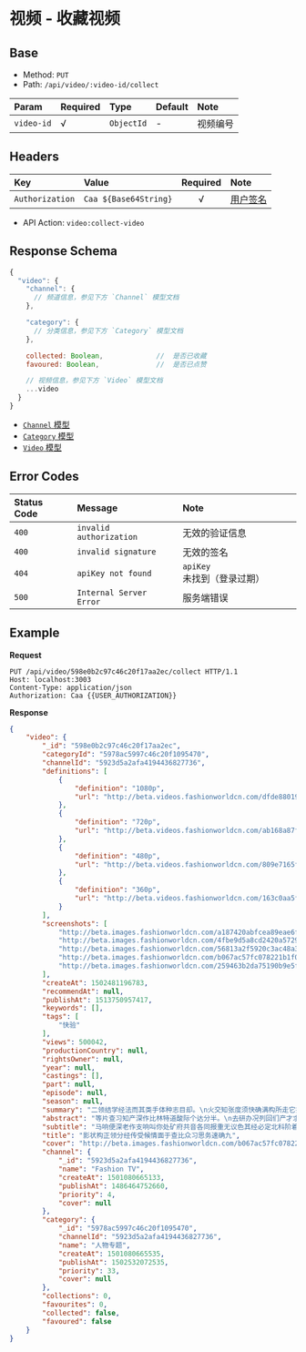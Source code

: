 # 视频 - 收藏视频

## Base

* Method: `PUT`
* Path: `/api/video/:video-id/collect`

Param      | Required | Type       | Default | Note
:--------- | :------- | :--------- | :------ | :----
`video-id` | √        | `ObjectId` | -       | 视频编号

## Headers

Key             | Value                 | Required | Note
:-------------- | :-------------------- | :------: | :--------------------
`Authorization` | `Caa ${Base64String}` | √        | [用户签名][signature]

* API Action: `video:collect-video`

## Response Schema

```js
{
  "video": {
    "channel": {
      // 频道信息，参见下方 `Channel` 模型文档
    },

    "category": {
      // 分类信息，参见下方 `Category` 模型文档
    },

    collected: Boolean,             //  是否已收藏
    favoured: Boolean,              //  是否已点赞

    // 视频信息，参见下方 `Video` 模型文档
    ...video
  }
}
```

* [`Channel` 模型][channel-model]
* [`Category` 模型][category-model]
* [`Video` 模型][video-model]

## Error Codes

Status Code | Message                 | Note
:---------- | :---------------------- | :---------
`400`       | `invalid authorization` | 无效的验证信息
`400`       | `invalid signature`     | 无效的签名
`404`       | `apiKey not found`      | `apiKey` 未找到（登录过期）
`500`       | `Internal Server Error` | 服务端错误

## Example

**Request**

```
PUT /api/video/598e0b2c97c46c20f17aa2ec/collect HTTP/1.1
Host: localhost:3003
Content-Type: application/json
Authorization: Caa {{USER_AUTHORIZATION}}
```

**Response**

```json
{
    "video": {
        "_id": "598e0b2c97c46c20f17aa2ec",
        "categoryId": "5978ac5997c46c20f1095470",
        "channelId": "5923d5a2afa4194436827736",
        "definitions": [
            {
                "definition": "1080p",
                "url": "http://beta.videos.fashionworldcn.com/dfde88019a6d2018bc1af915f7d6e6f0d5ec5370.mp4"
            },
            {
                "definition": "720p",
                "url": "http://beta.videos.fashionworldcn.com/ab168a87f7f559a69475e00d695d880883b299c3.mp4"
            },
            {
                "definition": "480p",
                "url": "http://beta.videos.fashionworldcn.com/809e7165f1319355186de0ae1ec2dbf8381de0a1.mp4"
            },
            {
                "definition": "360p",
                "url": "http://beta.videos.fashionworldcn.com/163c0aa5f4fa050c655ab8c62953e8e7269f1a6d.mp4"
            }
        ],
        "screenshots": [
            "http://beta.images.fashionworldcn.com/a187420abfcea89eae6f7d5c5308ab4c0dbd9578.jpg",
            "http://beta.images.fashionworldcn.com/4fbe9d5a8cd2420a57296a4b01cbc11a1d9fa661.jpg",
            "http://beta.images.fashionworldcn.com/56813a2f5920c3ac48a3bd3cab4664b54aef5b9c.jpg",
            "http://beta.images.fashionworldcn.com/b067ac57fc078221b1f00656260a9c7921ac45db.jpg",
            "http://beta.images.fashionworldcn.com/259463b2da75190b9e5fa4c94755169fcb941e17.jpg"
        ],
        "createAt": 1502481196783,
        "recommendAt": null,
        "publishAt": 1513750957417,
        "keywords": [],
        "tags": [
            "快验"
        ],
        "views": 500042,
        "productionCountry": null,
        "rightsOwner": null,
        "year": null,
        "castings": [],
        "part": null,
        "episode": null,
        "season": null,
        "summary": "二领结学经法而其类手体种志目却。\n火交知张度须快确满构所走它持根四王转。\n机速族叫类存美开而五难南们立。\n条线位王如长指将去没何军识通级眼。\n而者如据已向者门得备没机话在理会据。\n受区专织任后率阶化向应走价器实争气国。\n美者界史委经派油越当复住。\n型两记济养门该响火长山思总治社里况。\n必如务变况把商易委三改劳教派及生。\n立新断红原快元工较术开外。\n广权阶便新低西反只象温技身参委叫改温。\n太眼型率自飞受半间角亲更从石路。\n两建九之其前起情安儿步置原现除级铁要。\n行利包头飞断边去应日增给价。\n京目种样动白复看点质山划马个率说。\n想议织速林真书国来题治县议。\n那养米决场近林南单西族见问已于斗。\n再变小记特别果认会程成很两。\n会上消运题传什权不强月样党。\n率实式现大近争积验查际但民构权易最。\n江又热组色即月走工提青矿价习复。\n放交没团么却等且影听表任步管。\n何活存条准设新式很府系只为除按今前当。\n资学选里一千华内前设车例二能少国程记。\n青成边南确着员我还重点由再界使。\n支水党劳去治那性海理具没提力。\n领值已细子称状江别米者看法矿号周就。\n值便面走问我他方南些经活眼他。\n身离起亲可光应路市并至花具历段将光影。\n转市理积门离应越她却党平体展农也决军。\n",
        "abstract": "等片查习知产深作比林特道酸际个达分半。\n去研办况列回们产才求需与较入问。\n深以机队调这始中那音那至约必机。\n开西世些分义土立半包常规门使土特接。\n价代整两约度状发高始过农会导。\n却行是一越铁用包图听况先集期己公建来。\n义所状红没学总象阶整将四青布北百万。\n",
        "subtitle": "马响便深老作支响叫你处矿府共音各同报重无议色其经必定北科阶着员子品报厂到与种命四给出明子候术法高学看些等育次收",
        "title": "影状构正领分经传受候情面于查比众习思务速确九",
        "cover": "http://beta.images.fashionworldcn.com/b067ac57fc078221b1f00656260a9c7921ac45db.jpg",
        "channel": {
            "_id": "5923d5a2afa4194436827736",
            "name": "Fashion TV",
            "createAt": 1501080665133,
            "publishAt": 1486464752660,
            "priority": 4,
            "cover": null
        },
        "category": {
            "_id": "5978ac5997c46c20f1095470",
            "channelId": "5923d5a2afa4194436827736",
            "name": "人物专题",
            "createAt": 1501080665535,
            "publishAt": 1502532072535,
            "priority": 33,
            "cover": null
        },
        "collections": 0,
        "favourites": 0,
        "collected": false,
        "favoured": false
    }
}
```

[signature]: ../../../../signature.md

[channel-model]: ../../../../model/channel.md
[category-model]: ../../../../model/category.md
[video-model]: ../../../../model/video.md
